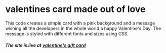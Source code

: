 # valentines card made out of love
This code creates a simple card with a pink background and a message wishing all the developers in the whole world a happy Valentine's Day. The message is styled with different fonts and sizes using CSS. 
##### The site is live at [valentine's gift card](https://valentine-gift-card.netlify.app/)

